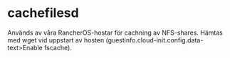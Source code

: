 # cachefilesd

Används av våra RancherOS-hostar för cachning av NFS-shares. Hämtas med wget vid uppstart av hosten (guestinfo.cloud-init.config.data-text>Enable fscache).
